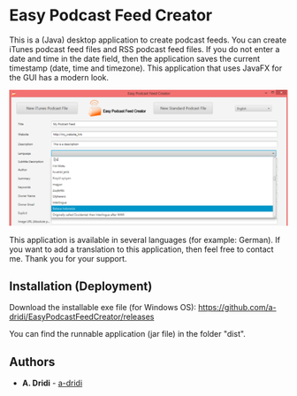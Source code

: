# Easy Podcast Feed Creator

This is a (Java) desktop application to create podcast feeds. You can create iTunes podcast feed files and RSS podcast feed files. If you do not enter a date and time in the date field, then the application saves the current timestamp (date, time and timezone). This application that uses JavaFX for the GUI has a modern look.  

![Screenshot of Application Easy Podcast Feed Creator](https://raw.githubusercontent.com/a-dridi/EasyPodcastFeedCreator/master/screenshot.png)

This application is available in several languages (for example: German). If you want to add a translation to this application, then feel free to contact me. Thank you for your support. 

## Installation (Deployment)

Download the installable exe file (for Windows OS):
https://github.com/a-dridi/EasyPodcastFeedCreator/releases

You can find the runnable application (jar file) in the folder "dist".


## Authors

* **A. Dridi** - [a-dridi](https://github.com/a-dridi/)

